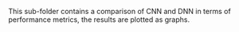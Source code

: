 This sub-folder contains a comparison of CNN and DNN in terms of performance metrics, the results are plotted as graphs.
